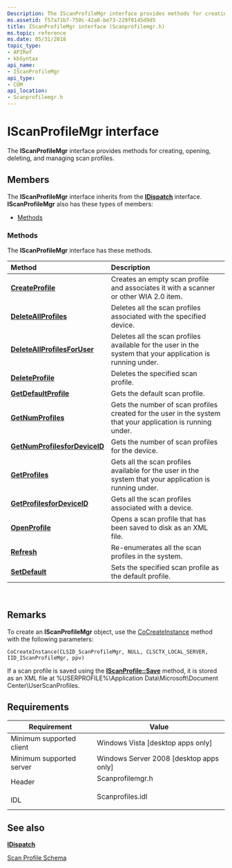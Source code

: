 ```yaml
---
Description: The IScanProfileMgr interface provides methods for creating, opening, deleting, and managing scan profiles.
ms.assetid: f57a71b7-750c-42a8-be73-229f0145d9d5
title: IScanProfileMgr interface (Scanprofilemgr.h)
ms.topic: reference
ms.date: 05/31/2018
topic_type: 
- APIRef
- kbSyntax
api_name: 
- IScanProfileMgr
api_type: 
- COM
api_location: 
- Scanprofilemgr.h
---
```


# IScanProfileMgr interface

The **IScanProfileMgr** interface provides methods for creating, opening, deleting, and managing scan profiles.

## Members

The **IScanProfileMgr** interface inherits from the [**IDispatch**](/windows/win32/api/oaidl/nn-oaidl-idispatch) interface. **IScanProfileMgr** also has these types of members:

-   [Methods](#methods)

### Methods

The **IScanProfileMgr** interface has these methods.



| Method                                                                              | Description                                                                                                            |
|:------------------------------------------------------------------------------------|:-----------------------------------------------------------------------------------------------------------------------|
| [**CreateProfile**](-wia-iscanprofilemgr-createprofile.md)                         | Creates an empty scan profile and associates it with a scanner or other WIA 2.0 item.<br/>                       |
| [**DeleteAllProfiles**](-wia-iscanprofilemgr-deleteallprofiles.md)                 | Deletes all the scan profiles associated with the specified device.<br/>                                         |
| [**DeleteAllProfilesForUser**](-wia-iscanprofilemgr-deleteallprofilesforuser.md)   | Deletes all the scan profiles available for the user in the system that your application is running under. <br/> |
| [**DeleteProfile**](-wia-iscanprofilemgr-deleteprofile.md)                         | Deletes the specified scan profile.<br/>                                                                         |
| [**GetDefaultProfile**](-wia-iscanprofilemgr-getdefaultprofile.md)                 | Gets the default scan profile.<br/>                                                                              |
| [**GetNumProfiles**](-wia-iscanprofilemgr-getnumprofiles.md)                       | Gets the number of scan profiles created for the user in the system that your application is running under.<br/> |
| [**GetNumProfilesforDeviceID**](-wia-iscanprofilemgr-getnumprofilesfordeviceid.md) | Gets the number of scan profiles for the device.<br/>                                                            |
| [**GetProfiles**](-wia-iscanprofilemgr-getprofiles.md)                             | Gets all the scan profiles available for the user in the system that your application is running under.<br/>     |
| [**GetProfilesforDeviceID**](-wia-iscanprofilemgr-getprofilesfordeviceid.md)       | Gets all the scan profiles associated with a device.<br/>                                                        |
| [**OpenProfile**](-wia-iscanprofilemgr-openprofile.md)                             | Opens a scan profile that has been saved to disk as an XML file.<br/>                                            |
| [**Refresh**](-wia-iscanprofilemgr-refresh.md)                                     | Re-enumerates all the scan profiles in the system.<br/>                                                          |
| [**SetDefault**](-wia-iscanprofilemgr-setdefault.md)                               | Sets the specified scan profile as the default profile.<br/>                                                     |



 

## Remarks

To create an **IScanProfileMgr** object, use the [CoCreateInstance](/windows/win32/api/combaseapi/nf-combaseapi-cocreateinstance) method with the following parameters:

``` syntax
CoCreateInstance(CLSID_ScanProfileMgr, NULL, CLSCTX_LOCAL_SERVER, IID_IScanProfileMgr, ppv)
```

If a scan profile is saved using the [**IScanProfile::Save**](-wia-iscanprofile-save.md) method, it is stored as an XML file at %USERPROFILE%\\Application Data\\Microsoft\\Document Center\\UserScanProfiles.

## Requirements



| Requirement | Value |
|-------------------------------------|---------------------------------------------------------------------------------------------|
| Minimum supported client<br/> | Windows Vista \[desktop apps only\]<br/>                                              |
| Minimum supported server<br/> | Windows Server 2008 \[desktop apps only\]<br/>                                        |
| Header<br/>                   | <dl> <dt>Scanprofilemgr.h</dt> </dl> |
| IDL<br/>                      | <dl> <dt>Scanprofiles.idl</dt> </dl> |



## See also

<dl> <dt>

[**IDispatch**](/windows/win32/api/oaidl/nn-oaidl-idispatch)
</dt> <dt>

[Scan Profile Schema](-wia-scan-profile-schema.md)
</dt> </dl>

 

 
